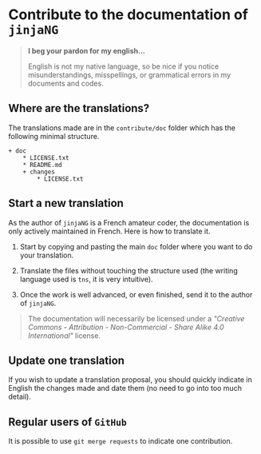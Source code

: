 Contribute to the documentation of `jinjaNG`
===========================================

> **I beg your pardon for my english...**
>
> English is not my native language, so be nice if you notice misunderstandings, misspellings, or grammatical errors in my documents and codes.


Where are the translations?
---------------------------

The translations made are in the `contribute/doc` folder which has the following minimal structure.

<!-- FOLDER STRUCT. AUTO - START -->

    + doc
        * LICENSE.txt
        * README.md
        + changes
            * LICENSE.txt

<!-- FOLDER STRUCT. AUTO - END -->


Start a new translation
-----------------------

As the author of `jinjaNG` is a French amateur coder, the documentation is only actively maintained in French. Here is how to translate it.

  1. Start by copying and pasting the main `doc` folder where you want to do your translation.

  1. Translate the files without touching the structure used (the writing language used is `tns`, it is very intuitive).

  1. Once the work is well advanced, or even finished, send it to the author of `jinjaNG`.


> The documentation will necessarily be licensed under a *"Creative Commons - Attribution - Non-Commercial - Share Alike 4.0 International"* license.


Update one translation
----------------------

If you wish to update a translation proposal, you should quickly indicate in English the changes made and date them (no need to go into too much detail).


Regular users of `GitHub`
------------------------

It is possible to use `git merge requests` to indicate one contribution.

